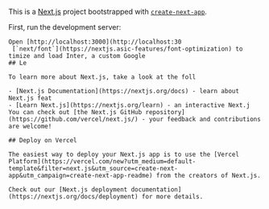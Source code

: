 This is a [Next.js](https://nextjs.org/) project bootstrapped with [`create-next-app`](https://github.com/vercel/next.js/tree/canary/packages/create-next-app).


First, run the development server:

```ba
Open [http://localhost:3000](http://localhost:30
 [`next/font`](https://nextjs.asic-features/font-optimization) to timize and load Inter, a custom Google 
## Le

To learn more about Next.js, take a look at the foll

- [Next.js Documentation](https://nextjs.org/docs) - learn about Next.js feat
- [Learn Next.js](https://nextjs.org/learn) - an interactive Next.j
You can check out [the Next.js GitHub repository](https://github.com/vercel/next.js/) - your feedback and contributions are welcome!

## Deploy on Vercel

The easiest way to deploy your Next.js app is to use the [Vercel Platform](https://vercel.com/new?utm_medium=default-template&filter=next.js&utm_source=create-next-app&utm_campaign=create-next-app-readme) from the creators of Next.js.

Check out our [Next.js deployment documentation](https://nextjs.org/docs/deployment) for more details.
